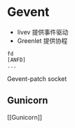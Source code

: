 # Gevent
- livev 提供事件驱动
- Greenlet 提供协程


```language
fd
[ANFD]
...

```


Gevent-patch socket


## Gunicorn

[[Gunicorn]]
